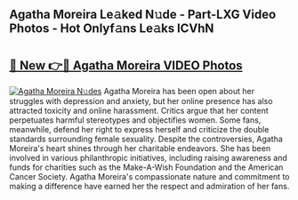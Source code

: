 ## Agatha Moreira Le𝚊ked N𝚞de - Part-LXG Video Photos - Hot Onlyf𝚊ns Le𝚊ks lCVhN

# <h2><a href="http://ac55386.deff.icu/?id=Agatha+Moreira">🔗 New 👉🔴 Agatha Moreira VIDEO Photos</a></h2>

[![Agatha Moreira N𝚞des](https://i.imgur.com/rIISA9y.gif)](http://ac55386.deff.icu/?id=Agatha+Moreira)
Agatha Moreira has been open about her struggles with depression and anxiety, but her online presence has also attracted toxicity and online harassment. Critics argue that her content perpetuates harmful stereotypes and objectifies women. Some fans, meanwhile, defend her right to express herself and criticize the double standards surrounding female sexuality. Despite the controversies, Agatha Moreira's heart shines through her charitable endeavors. She has been involved in various philanthropic initiatives, including raising awareness and funds for charities such as the Make-A-Wish Foundation and the American Cancer Society. Agatha Moreira's compassionate nature and commitment to making a difference have earned her the respect and admiration of her fans.

